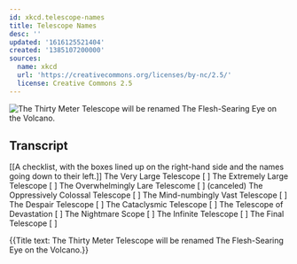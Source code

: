 ```yaml
---
id: xkcd.telescope-names
title: Telescope Names
desc: ''
updated: '1616125521404'
created: '1385107200000'
sources:
  name: xkcd
  url: 'https://creativecommons.org/licenses/by-nc/2.5/'
  license: Creative Commons 2.5
---
```

![The Thirty Meter Telescope will be renamed The Flesh-Searing Eye on the Volcano.](https://imgs.xkcd.com/comics/telescope_names.png)

## Transcript
[[A checklist, with the boxes lined up on the right-hand side and the names going down to their left.]]
The Very Large Telescope [
]
The Extremely Large Telescope [
]
The Overwhelmingly Lare Telescome [
] (canceled)
The Oppressively Colossal Telescope [ ]
The Mind-numbingly Vast Telescope [ ]
The Despair Telescope [ ]
The Cataclysmic Telescope [ ]
The Telescope of Devastation [ ]
The Nightmare Scope [ ]
The Infinite Telescope [ ]
The Final Telescope [ ]

{{Title text: The Thirty Meter Telescope will be renamed The Flesh-Searing Eye on the Volcano.}}
